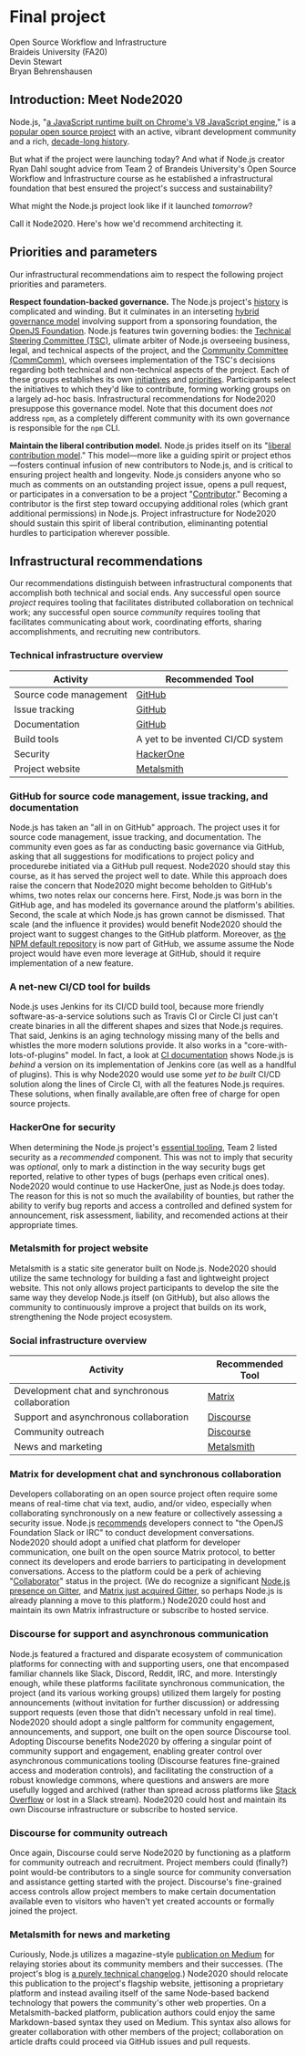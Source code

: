 # Final project
Open Source Workflow and Infrastructure  
Braideis University (FA20)  
Devin Stewart  
Bryan Behrenshausen

## Introduction: Meet Node2020
Node.js, "[a JavaScript runtime built on Chrome's V8 JavaScript engine](https://nodejs.org/en/)," is a [popular open source project](https://nodesource.com/blog/enterprise-node-js-adoption-increases/) with an active, vibrant development community and a rich, [decade-long history](https://en.wikipedia.org/wiki/Node.js).

But what if the project were launching today? And what if Node.js creator Ryan Dahl sought advice from Team 2 of Brandeis University's Open Source Workflow and Infrastructure course as he established a infrastructural foundation that best ensured the project's success and sustainability?

What might the Node.js project look like if it launched *tomorrow*?

Call it Node2020. Here's how we'd recommend architecting it.

## Priorities and parameters
Our infrastructural recommendations aim to respect the following project priorities and parameters.

**Respect foundation-backed governance.** The Node.js project's [history](https://en.wikipedia.org/wiki/Node.js#History) is complicated and winding. But it culminates in an interseting [hybrid governance model](https://www.redhat.com/en/resources/guide-to-open-source-project-governance-models-overview) involving support from a sponsoring foundation, the [OpenJS Foundation](https://openjsf.org/). Node.js features twin governing bodies: the [Technical Steering Committee (TSC)](https://github.com/nodejs/TSC/blob/master/TSC-Charter.md), ulimate arbiter of Node.js overseeing business, legal, and technical aspects of the project, and the [Community Committee (CommComm)](https://nodejs.org/en/about/community/), which oversees implementation of the TSC's decisions regarding both technical and non-technical aspects of the project. Each of these groups establishes its own [initiatives](https://github.com/nodejs/community-committee#contributing) and [priorities](https://github.com/nodejs/TSC/blob/master/Strategic-Initiatives.md). Participants select the initiatives to which they'd like to contribute, forming working groups on a largely ad-hoc basis. Infrastructural recommendations for Node2020 presuppose this governance model. Note that this document does *not* address `npm`, as a completely different community with its own governance is responsible for the `npm` CLI.

**Maintain the liberal contribution model.** Node.js prides itself on its "[liberal contribution model](https://medium.com/the-node-js-collection/healthy-open-source-967fa8be7951)." This model—more like a guiding spirit or project ethos—fosters continual infusion of new contributors to Node.js, and is critical to  ensuring project health and longevity. Node.js considers anyone who so much as comments on an outstanding project issue, opens a pull request, or participates in a conversation to be a project "[Contributor](https://nodejs.org/en/about/community/)." Becoming a contributor is the first step toward occupying additional roles (which grant additional permissions) in Node.js. Project infrastructure for Node2020 should sustain this spirit of liberal contribution, eliminanting potential hurdles to participation wherever possible.

## Infrastructural recommendations
Our recommendations distinguish between infrastructural components that accomplish both technical and social ends. Any successful open source *project* requires tooling that facilitates distributed collaboration on technical work; any successful open source *community* requires tooling that facilitates communicating about work, coordinating efforts, sharing accomplishments, and recruiting new contributors.

### Technical infrastructure overview
| Activity | Recommended Tool |
| - | - |
| Source code management | [GitHub](github.com/) |
| Issue tracking | [GitHub](github.com/) |
| Documentation | [GitHub](github.com/) |
| Build tools | A yet to be invented CI/CD system |
| Security | [HackerOne](https://www.hackerone.com/) |
| Project website | [Metalsmith](https://metalsmith.io/) |

### GitHub for source code management, issue tracking, and documentation
Node.js has taken an "all in on GitHub" approach. The project uses it for source code management, issue tracking, and documentation. The community even goes as far as conducting basic governance via GitHub, asking that all suggestions for modifications to project policy and procedurebe initiated via a GitHub pull request. Node2020 should stay this course, as it has served the project well to date. While this approach does raise the concern that Node2020 might become beholden to GitHub's whims, two notes relax our concerns here. First, Node.js was born in the GitHub age, and has modeled its governance around the platform's abilities. Second, the scale at which Node.js has grown cannot be dismissed. That scale (and the influence it provides) would benefit Node2020 should the project want to suggest changes to the GitHub platform. Moreover, as [the NPM default repository](https://https://www.npmjs.com/) is now part of GitHub, we assume assume the Node project would have even more leverage at GitHub, should it require implementation of a new feature.

### A net-new CI/CD tool for builds
Node.js uses Jenkins for its CI/CD build tool, because more friendly software-as-a-service solutions such as Travis CI or Circle CI just can't create binaries in all the different shapes and sizes that Node.js requires. That said, Jenkins is an aging technology missing many of the bells and whistles the more modern solutions provide. It also works in a "core-with-lots-of-plugins" model. In fact, a look at [CI documentation](https://ci.nodejs.org/) shows Node.js is *behind* a version on its implementation of Jenkins core (as well as a handlful of plugins). This is why Node2020 would use some *yet to be built* CI/CD solution along the lines of Circle CI, with all the features Node.js requires. These solutions, when finally available,are often free of charge for open source projects.

### HackerOne for security
When determining the Node.js project's [essential tooling](https://github.com/devinstewart/osi-class-notes/blob/master/node_js_assessment.md), Team 2 listed security as a *recommended* component. This was not to imply that security was *optional*, only to mark a distinction in the way security bugs get reported, relative to other types of bugs (perhaps even critical ones). Node2020 would continue to use HackerOne, just as Node.js does today. The reason for this is not so much the availability of bounties, but rather the ability to verify bug reports and access a controlled and defined system for announcement, risk assessment, liability, and recomended actions at their appropriate times.

### Metalsmith for project website
Metalsmith is a static site generator built on Node.js. Node2020 should utilize the same technology for building a fast and lightweight project website. This not only allows project participants to develop the site the same way they develop Node.js itself (on GitHub), but also allows the community to continuously improve a project that builds on its work, strengthening the Node project ecosystem.

### Social infrastructure overview
| Activity | Recommended Tool |
| - | - |
| Development chat and synchronous collaboration | [Matrix](https://matrix.org/) |
| Support and asynchronous collaboration | [Discourse](https://www.discourse.org/) |
| Community outreach | [Discourse](https://www.discourse.org/) |
| News and marketing | [Metalsmith](https://metalsmith.io/) |

### Matrix for development chat and synchronous collaboration
Developers collaborating on an open source project often require some means of real-time chat via text, audio, and/or video, especially when collaborating synchronously on a new feature or collectively assessing a security issue. Node.js [recommends](https://nodejs.org/en/get-involved/#community-discussion) developers connect to "the OpenJS Foundation Slack or IRC" to conduct development conversations. Node2020 should adopt a unified chat platform for developer communication, one built on the open source Matrix protocol, to better connect its developers and erode barriers to participating in development conversations. Access to the platform could be a perk of achieving "[Collaborator]((https://nodejs.org/en/about/community/))" status in the project. (We do recognize a significant [Node.js presence on Gitter](https://gitter.im/nodejs/home), and [Matrix just acquired Gitter](https://matrix.org/blog/2020/09/30/welcoming-gitter-to-matrix), so perhaps Node.js is already planning a move to this platform.) Node2020 could host and maintain its own Matrix infrastructure or subscribe to hosted service.

### Discourse for support and asynchronous communication
Node.js featured a fractured and disparate ecosystem of communication platforms for connecting with and supporting users, one that encompased familiar channels like Slack, Discord, Reddit, IRC, and more. Interstingly enough, while these platforms facilitate synchronous communication, the project (and its various working groups) utilized them largely for posting announcements (without invitation for further discussion) or addressing support requests (even those that didn't necessary unfold in real time). Node2020 should adopt a single paltform for community engagement, announcements, and support, one built on the open source Discourse tool. Adopting Discourse benefits Node2020 by offering a singular point of community support and engagement, enabling greater control over asynchronous communications tooling (Discourse features fine-grained access and moderation controls), and facilitating the construction of a robust knowledge commons, where questions and answers are more usefully logged and archived (rather than spread across platforms like [Stack Overflow](https://stackoverflow.com/questions/tagged/node.js) or lost in a Slack stream). Node2020 could host and maintain its own Discourse infrastructure or subscribe to hosted service.

### Discourse for community outreach
Once again, Discourse could serve Node2020 by functioning as a platform for community outreach and recruitment. Project members could (finally?) point would-be contributors to a single source for community conversation and assistance getting started with the project. Discourse's fine-grained access controls allow project members to make certain documentation available even to visitors who haven't yet created accounts or formally joined the project.

### Metalsmith for news and marketing
Curiously, Node.js utilizes a magazine-style [publication on Medium](https://medium.com/the-node-js-collection) for relaying stories about its community members and their successes. (The project's blog is [a purely technical changelog](https://nodejs.org/en/blog/).) Node2020 should relocate this publication to the project's flagship website, jettisoning a proprietary platform and instead availing itself of the same Node-based backend technology that powers the community's other web properties. On a Metalsmith-backed platform, publication authors could enjoy the same Markdown-based syntax they used on Medium. This syntax also allows for greater collaboration with other members of the project; collaboration on article drafts could proceed via GitHub issues and pull requests.
